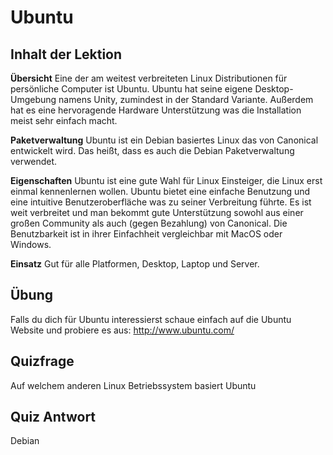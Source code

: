 # Ubuntu

## Inhalt der Lektion

<b>Übersicht</b>
Eine der am weitest verbreiteten Linux Distributionen für persönliche Computer ist Ubuntu. Ubuntu hat seine eigene Desktop-Umgebung namens Unity, zumindest in der Standard Variante. Außerdem hat es eine hervoragende Hardware Unterstützung was die Installation meist sehr einfach macht.

<b>Paketverwaltung</b>
Ubuntu ist ein Debian basiertes Linux das von Canonical entwickelt wird. Das heißt, dass es auch die Debian Paketverwaltung verwendet.

<b>Eigenschaften</b>
Ubuntu ist eine gute Wahl für Linux Einsteiger, die Linux erst einmal kennenlernen wollen. Ubuntu bietet eine einfache Benutzung und eine intuitive Benutzeroberfläche was zu seiner Verbreitung führte. Es ist weit verbreitet und man bekommt gute Unterstützung sowohl aus einer großen Community als auch (gegen Bezahlung) von Canonical. Die Benutzbarkeit ist in ihrer Einfachheit vergleichbar mit MacOS oder Windows.

<b>Einsatz</b>
Gut für alle Platformen, Desktop, Laptop und Server.

## Übung

Falls du dich für Ubuntu interessierst schaue einfach auf die Ubuntu Website und probiere es aus:
<a href='http://www.ubuntu.com/'>http://www.ubuntu.com/</a>

## Quizfrage

Auf welchem anderen Linux Betriebssystem basiert Ubuntu

## Quiz Antwort

Debian

